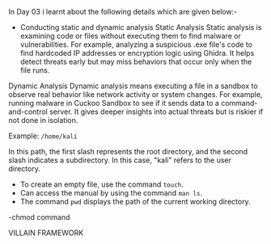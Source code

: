 In Day 03 i learnt about the following details which are given below:-


- Conducting static and dynamic analysis
Static Analysis
Static analysis is examining code or files without executing them to find malware or vulnerabilities.
For example, analyzing a suspicious .exe file's code to find hardcoded IP addresses or encryption logic using Ghidra.
It helps detect threats early but may miss behaviors that occur only when the file runs.

Dynamic Analysis
Dynamic analysis means executing a file in a sandbox to observe real behavior like network activity or system changes.
For example, running malware in Cuckoo Sandbox to see if it sends data to a command-and-control server.
It gives deeper insights into actual threats but is riskier if not done in isolation.

Example: `/home/kali`  

In this path, the first slash represents the root directory, and the second slash indicates a subdirectory. In this case, "kali" refers to the user directory.  

- To create an empty file, use the command `touch`.  
- Can access the manual by using the command `man ls`.  
- The command `pwd` displays the path of the current working directory. 

-chmod command

VILLAIN FRAMEWORK

    
